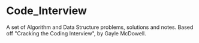 # Code_Interview
A set of Algorithm and Data Structure problems, solutions and notes.
Based off "Cracking the Coding Interview", by Gayle McDowell.
